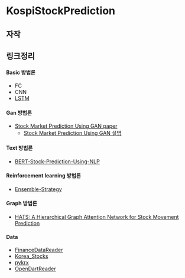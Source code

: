 # KospiStockPrediction

## 자작

## 링크정리
#### Basic 방법론
- FC
- CNN
- [LSTM](https://keraskorea.github.io/posts/2018-10-25-Keras%EB%A5%BC%20%ED%99%9C%EC%9A%A9%ED%95%9C%20%EC%A3%BC%EC%8B%9D%20%EA%B0%80%EA%B2%A9%20%EC%98%88%EC%B8%A1/)


#### Gan 방법론
- [Stock Market Prediction Using GAN paper](http://downloads.hindawi.com/journals/mpe/2018/4907423.pdf)
  - [Stock Market Prediction Using GAN 설명](https://dataplay.tistory.com/9)

#### Text 방법론
- [BERT-Stock-Prediction-Using-NLP](https://github.com/markbabbe/BERT-Stock-Prediction-Using-NLP)

#### Reinforcement learning 방법론
- [Ensemble-Strategy](https://github.com/AI4Finance-LLC/Deep-Reinforcement-Learning-for-Automated-Stock-Trading-Ensemble-Strategy-ICAIF-2020)

#### Graph 방법론
- [HATS: A Hierarchical Graph Attention Network for Stock Movement
Prediction](https://arxiv.org/pdf/1908.07999.pdf#page=13&zoom=100,73,886)


#### Data
- [FinanceDataReader](https://github.com/FinanceData/FinanceDataReader)
- [Korea_Stocks](https://github.com/choosunsick/Korea_Stocks)
- [pykrx](https://github.com/sharebook-kr/pykrx)
- [OpenDartReader](https://github.com/FinanceData/OpenDartReader)
